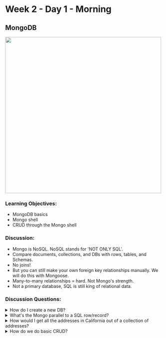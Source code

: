 # Week 2 - Day 1 - Morning

## MongoDB

<img src="https://webassets.mongodb.com/_com_assets/cms/MongoDB-Logo-5c3a7405a85675366beb3a5ec4c032348c390b3f142f5e6dddf1d78e2df5cb5c.png" width="500" alt="">



### Learning Objectives:
* MongoDB basics
* Mongo shell
* CRUD through the Mongo shell

### Discussion:
* Mongo is NoSQL. NoSQL stands for 'NOT ONLY SQL'.
* Compare documents, collections, and DBs with rows, tables, and Schemas.
* No joins!
* But you can still make your own foreign key relationships manually. We will do this with Mongoose.
* Many-to-many relationships = hard. Not Mongo's strength.
* Not a primary database, SQL is still king of relational data.

### Discussion Questions:
<details><summary>How do I create a new DB?</summary>

	> use DATABASE_NAME

This command will create a new database if it doesn't exist, otherwise it will return the existing database.
</details>

<details><summary>What's the Mongo parallel to a SQL row/record?</summary>

	Document (JSON object)
</details>

<details><summary>How would I get all the addresses in California out of a collection of addresses?</summary>
</details>



<details><summary>How do we do basic CRUD?</summary>

##### CREATE - Inserting a document into a collection

	db.COLLECTION_NAME.insert({YOUR_JSON_DOCUMENT})

**Example:** db.users.insert({name: "Rob", email: "rob@gmail.com"})


##### READ - Retrieving documents from a collection
	db.COLLECTION_NAME.find({YOUR_QUERY_DOCUMENT})

**Example:** db.users.find({name: "Rob"})

	
##### DESTROY - Removing documents from a collection
	db.COLLECTION_NAME.remove({YOUR_QUERY_DOCUMENT}, BOOLEAN)

**Example:** db.users.remove({email: "rob@gmail.com"})

##### UPDATE - Updating documents in a collection
	db.COLLECTION_NAME.update({QUERY}, {FIELDS_TO_UPDATE}, {OPTIONS})  
	// Note: the {OPTIONS} document is optional

This will completely overwrite everything except the _id field.
 
**Challenge:** How would we update a document and retain the existing information?
</details>



